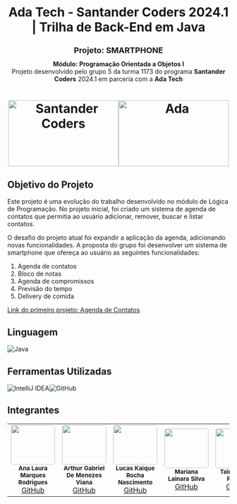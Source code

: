 <div align="center">
  <h1>Ada Tech - Santander Coders 2024.1 | Trilha de Back-End em Java</h1>
</div>
<div align="center">
 
  <h1 style="font-size: 18px;"><b>Projeto: SMARTPHONE</b></h1>
</div>

<div align="center">
<b>Módulo: Programação Orientada a Objetos I</b><br>Projeto desenvolvido pelo grupo 5 da turma 1173 do programa <b>Santander Coders</b> 2024.1 em parceria com a <b>Ada Tech</b>
</div>

<h1 align="center">
  <div style="display: flex; justify-content: center; align-items: center;">
    <img alt="Santander Coders" src="https://ada-strapi-production.s3.sa-east-1.amazonaws.com/Thumb_Meta_20_f25502065b.png" width="250" height="150">
    <img alt="Ada" src="https://ada-site-frontend.s3.sa-east-1.amazonaws.com/home/Thumb-Ada.png" width="250" height="150">
  </div>
</h1>

## Objetivo do Projeto
Este projeto é uma evolução do trabalho desenvolvido no módulo de Lógica de Programação. No projeto inicial, foi criado um sistema de agenda de contatos que permitia ao usuário adicionar, remover, buscar e listar contatos.

O desafio do projeto atual foi expandir a aplicação da agenda, adicionando novas funcionalidades. A proposta do grupo foi desenvolver um sistema de smartphone que ofereça ao usuário as seguintes funcionalidades:
1. Agenda de contatos
2. Bloco de notas
3. Agenda de compromissos
4. Previsão do tempo
5. Delivery de comida

[Link do primeiro projeto: Agenda de Contatos](https://github.com/la1ni/agenda-contatos-santander-coders)

## Linguagem
![Java](https://img.shields.io/badge/java-%23ED8B00.svg?style=for-the-badge&logo=openjdk&logoColor=white)

## Ferramentas Utilizadas
![IntelliJ IDEA](https://img.shields.io/badge/IntelliJ_IDEA-000000.svg?style=for-the-badge&logo=intellij-idea&logoColor=white)![GitHub](https://img.shields.io/badge/github-%23121011.svg?style=for-the-badge&logo=github&logoColor=white)

## Integrantes

<table align="center">
  <tr>
    <td align="center">
      <img style="border-radius: 5%;" src="FotosIntegrantes/LauraFoto.jpeg" height="90px" width="100px;" alt=""/><br />
      <sub><b>Ana Laura Marques Rodrigues</b></sub><br />
      <a href="https://github.com/lauluah" target="_blank">GitHub</a>
    </td>
    <td align="center">
      <img style="border-radius: 5%;" src="FotosIntegrantes/Arthur.jpeg"  height="90px" width="100px;" alt=""/><br />
      <sub><b>Arthur Gabriel De Menezes Viana</b></sub><br />
      <a href="https://github.com/arthurgmv" target="_blank">GitHub</a>
    </td>
    <td align="center">
      <img style="border-radius: 5%;" src="FotosIntegrantes/Lucas.jpeg" height="90px" width="100px;" alt=""/><br />
      <sub><b>Lucas Kaique Rocha Nascimento</b></sub><br />
      <a href="https://github.com/LucasKaique131" target="_blank">GitHub</a>
    </td>
    <td align="center">
      <img style="border-radius: 5%;" src="FotosIntegrantes/Mariana.jpeg"  height="90px" width="100px;" alt=""/><br />
      <sub><b>Mariana Lainara Silva</b></sub><br />
      <a href="https://github.com/la1ni" target="_blank">GitHub</a>
    </td>
    <td align="center">
      <img style="border-radius: 5%;" src="FotosIntegrantes/Taina.jpeg"  height="90px" width="100px;" alt=""/><br />
      <sub><b>Tainá Souza Peixoto</b></sub><br />
      <a href="https://github.com/peixotots" target="_blank">GitHub</a>
    </td>
  </tr>
</table>
